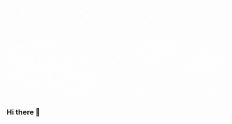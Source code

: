 <!---![Mo Sorkhpar](https://github.com/msorkhpar/msorkhpar/raw/main/Who-I-am.png)-->
![Mo Sorkhpar](./Who-I-am.gif)

### Hi there 👋
